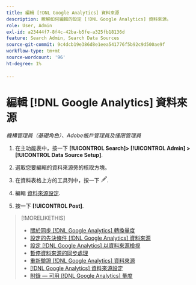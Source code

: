 ```yaml
---
title: 編輯 [!DNL Google Analytics] 資料來源
description: 瞭解如何編輯的設定 [!DNL Google Analytics] 資料來源。
role: User, Admin
exl-id: a23444f7-8f4c-42ba-b5fe-a325fb18136d
feature: Search Admin, Search Data Sources
source-git-commit: 9c4dcb19e386d8e1eea541776f5b92c9d500ae9f
workflow-type: tm+mt
source-wordcount: '96'
ht-degree: 1%

---
```


# 編輯 [!DNL Google Analytics] 資料來源

*機構管理員（基礎角色）、Adobe帳戶管理員及僅限管理員*

1. 在主功能表中，按一下 **[!UICONTROL Search]> [!UICONTROL Admin] >[!UICONTROL Data Source Setup]**.

1. 選取您要編輯的資料來源旁的核取方塊。

1. 在資料表格上方的工具列中，按一下 ![編輯](/help/search-social-commerce/assets/edit.png "編輯").

1. 編輯 [資料來源設定](data-source-settings.md).

1. 按一下 **[!UICONTROL Post]**.

>[!MORELIKETHIS]
>
>* [關於同步 [!DNL Google Analytics] 轉換量度](data-source-about.md)
>* [設定的先決條件 [!DNL Google Analytics] 資料來源](data-source-prerequisites.md)
>* [設定 [!DNL Google Analytics] 以資料來源檢視](data-source-configure.md)
>* [暫停資料來源的同步處理](data-source-pause.md)
>* [重新驗證 [!DNL Google Analytics] 資料來源](data-source-reauthenticate.md)
>* [[!DNL Google Analytics] 資料來源設定](data-source-settings.md)
>* [附錄 — 可用 [!DNL Google Analytics] 量度](data-source-ga-metrics.md)
